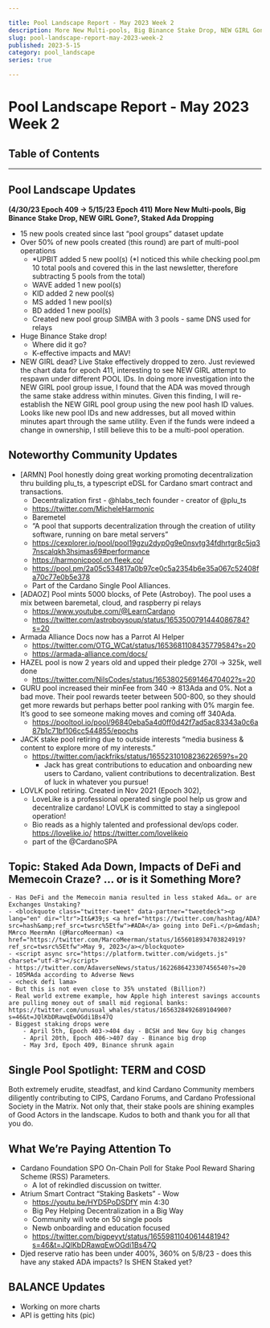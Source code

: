 ```yaml
---

title: Pool Landscape Report - May 2023 Week 2
description: More New Multi-pools, Big Binance Stake Drop, NEW GIRL Gone?, Staked Ada Dropping
slug: pool-landscape-report-may-2023-week-2
published: 2023-5-15
category: pool_landscape
series: true

---
```


# Pool Landscape Report - May 2023 Week 2

## Table of Contents

------------

## Pool Landscape Updates
**(4/30/23 Epoch 409 -> 5/15/23 Epoch 411)**
**More New Multi-pools, Big Binance Stake Drop, NEW GIRL Gone?, Staked Ada Dropping**

- 15 new pools created since last “pool groups” dataset update
- Over 50% of new pools created (this round) are part of multi-pool operations
    - *UPBIT added 5 new pool(s) (*I noticed this while checking pool.pm 10 total pools and covered this in the last newsletter, therefore subtracting 5 pools from the total)
    - WAVE added 1 new pool(s)
    - KID added 2 new pool(s)
    - MS added 1 new pool(s)
    - BD added 1 new pool(s)
    - Created new pool group SIMBA with 3 pools - same DNS used for relays
- Huge Binance Stake drop!
    - Where did it go?
    - K-effective impacts and MAV!
- NEW GIRL dead? Live Stake effectively dropped to zero.
Just reviewed the chart data for epoch 411, interesting to see NEW GIRL attempt to respawn under different POOL IDs.
In doing more investigation into the NEW GIRL pool group issue, I found that the ADA was moved through the same stake address within minutes.  Given this finding, I will re-establish the NEW GIRL pool group using the new pool hash ID values. Looks like new pool IDs and new addresses, but all moved within minutes apart through the same utility. Even if the funds were indeed a change in ownership, I still believe this to be a multi-pool operation.


## Noteworthy Community Updates
- [ARMN] Pool honestly doing great working promoting decentralization thru building plu_ts, a typescript eDSL for Cardano smart contract and transactions.
    - Decentralization first - @hlabs_tech founder - creator of @plu_ts
    - https://twitter.com/MicheleHarmonic 
    - Baremetel 
    - “A pool that supports decentralization through the creation of utility software, running on bare metal servers”
    - https://cexplorer.io/pool/pool19gzu2dyp0g9e0nsvtg34fdhrtgr8c5jq37nscalqkh3hsjmas69#performance 
    - https://harmonicpool.on.fleek.co/ 
    - https://pool.pm/2a05c534817a0b97ce0c5a2354b6e35a067c52408fa70c77e0b5e378 
    - Part of the Cardano Single Pool Alliances. 
- [ADAOZ] Pool mints 5000 blocks, of Pete (Astroboy). The pool uses a mix between baremetal, cloud, and raspberry pi relays
    - https://www.youtube.com/@LearnCardano 
    - https://twitter.com/astroboysoup/status/1653500791444086784?s=20 
- Armada Alliance Docs now has a Parrot AI Helper
    - https://twitter.com/OTG_WCat/status/1653681108435779584?s=20 
    - https://armada-alliance.com/docs/ 
- HAZEL pool is now 2 years old and upped their pledge 270l -> 325k, well done
    - https://twitter.com/NilsCodes/status/1653802569146470402?s=20 
- GURU pool increased their minFee from 340 -> 813Ada and 0%. Not a bad move. Their pool rewards teeter between 500-800, so they should get more rewards but perhaps better pool ranking with 0% margin fee. It’s good to see someone making moves and coming off 340Ada.
    - https://pooltool.io/pool/96840eba5a4d0ff0d42f7ad5ac83343a0c6a87b1c71bf106cc544855/epochs 
- JACK stake pool retiring due to outside interests “media business & content to explore more of my interests.”
    - https://twitter.com/jackfriks/status/1655231010823622659?s=20 
        - Jack has great contributions to education and onboarding new users to Cardano, valient contributions to decentralization. Best of luck in whatever you pursue!
- LOVLK pool retiring. Created in Nov 2021 (Epoch 302), 
    - LoveLike is a professional operated single pool help us grow and decentralize cardano! LOVLK is committed to stay a singlepool operation!
    - Bio reads as a highly talented and professional dev/ops coder. https://lovelike.io/ https://twitter.com/lovelikeio 
    - part of the @CardanoSPA


## Topic: Staked Ada Down, Impacts of DeFi and Memecoin Craze? … or is it Something More?
    - Has DeFi and the Memecoin mania resulted in less staked Ada… or are Exchanges Unstaking?
    - <blockquote class="twitter-tweet" data-partner="tweetdeck"><p lang="en" dir="ltr">It&#39;s <a href="https://twitter.com/hashtag/ADA?src=hash&amp;ref_src=twsrc%5Etfw">#ADA</a> going into DeFi.</p>&mdash; M₳rco Meerm₳n (@MarcoMeerman) <a href="https://twitter.com/MarcoMeerman/status/1656018934703824919?ref_src=twsrc%5Etfw">May 9, 2023</a></blockquote>
    - <script async src="https://platform.twitter.com/widgets.js" charset="utf-8"></script>
    - https://twitter.com/AdaverseNews/status/1622686423307456540?s=20 
    - 105MAda according to Adverse News
    - <check defi lama>
    - But this is not even close to 35% unstated (Billion?)
    - Real world extreme example, how Apple high interest savings accounts are pulling money out of small mid regional banks: https://twitter.com/unusual_whales/status/1656328492689104900?s=46&t=JQlKbDRawqEwOGdi1Bs47Q
    - Biggest staking drops were
        - April 5th, Epoch 403->404 day - BCSH and New Guy big changes
        - April 20th, Epoch 406->407 day - Binance big drop
        - May 3rd, Epoch 409, Binance shrunk again


## Single Pool Spotlight: TERM and COSD
Both extremely erudite, steadfast, and kind Cardano Community members diligently contributing to CIPS, Cardano Forums, and Cardano Professional Society in the Matrix. Not only that, their stake pools are shining examples of Good Actors in the landscape. Kudos to both and thank you for all that you do.


## What We’re Paying Attention To
- Cardano Foundation SPO On-Chain Poll for Stake Pool Reward Sharing Scheme (RSS) Parameters.
    - A lot of rekindled discussion on twitter.
- Atrium Smart Contract “Staking Baskets” - Wow 
    - https://youtu.be/HYD5PoDSDfY min 4:30 
    - Big Pey Helping Decentralization in a  Big Way
    - Community will vote on 50 single pools
    - Newb onboarding and education focused 
    - https://twitter.com/bigpeyyt/status/1655981104061448194?s=46&t=JQlKbDRawqEwOGdi1Bs47Q
- Djed reserve ratio has been under 400%, 360% on 5/8/23 - does this have any staked ADA impacts? Is SHEN Staked yet?


## BALANCE Updates
- Working on more charts
- API is getting hits (pic)